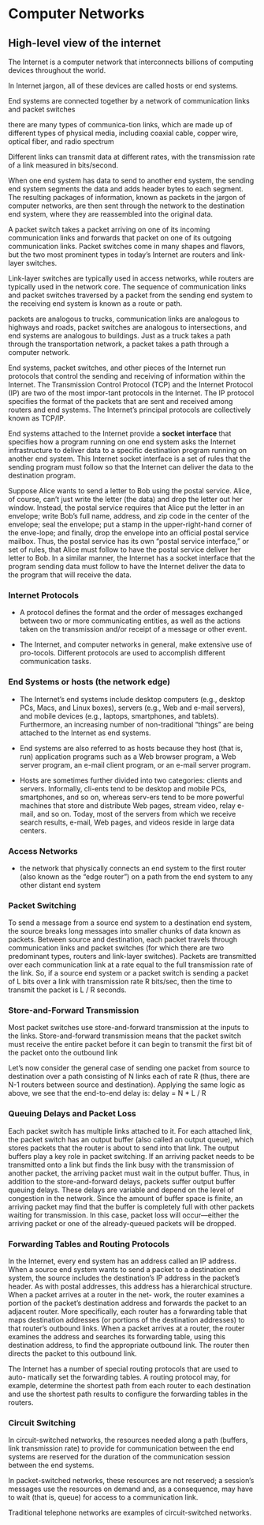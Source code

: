 # Computer Networks

## High-level view of the internet

The Internet is a computer network that interconnects billions of computing devices throughout the world.

In Internet jargon, all of these devices are called hosts or end systems.

End systems are connected together by a network of communication links and packet switches

there are many types of communica-tion links, which are made up of different types of physical media, including coaxial cable, copper wire, optical fiber, and radio spectrum

Different links can transmit data at different rates, with the transmission rate of a link measured in bits/second.

When one end system has data to send to another end system, the sending end system segments the data and adds header bytes to each segment. The resulting packages of information, known as packets in the jargon of computer networks, are then sent through the network to the destination end system, where they are reassembled into the original data.

A packet switch takes a packet arriving on one of its incoming communication links and forwards that packet on one of its outgoing communication links. Packet switches come in many shapes and flavors, but the two most prominent types in today’s Internet are routers and link-layer switches.

Link-layer switches are typically used in access networks, while routers are typically used in the network core. The sequence of communication links and packet switches traversed by a packet from the sending end system to the receiving end system is known as a route or path.

packets are analogous to trucks, communication links are analogous to highways and roads, packet switches are analogous to intersections, and end systems are analogous to buildings. Just as a truck takes a path through the transportation network, a packet takes a path through a computer network.

End systems, packet switches, and other pieces of the Internet run protocols that control the sending and receiving of information within the Internet. The Transmission Control Protocol (TCP) and the Internet Protocol (IP) are two of the most impor-tant protocols in the Internet. The IP protocol specifies the format of the packets that are sent and received among routers and end systems. The Internet’s principal protocols are collectively known as TCP/IP.

End systems attached to the Internet provide a **socket interface** that specifies how a program running on one end system asks the Internet infrastructure to deliver data to a specific destination program running on another end system. This Internet socket interface is a set of rules that the sending program must follow so that the Internet can deliver the data to the destination program.

Suppose Alice wants to send a letter to Bob using the postal service. Alice, of course, can’t just write the letter (the data) and drop the letter out her window. Instead, the postal service requires that Alice put the letter in an envelope; write Bob’s full name, address, and zip code in the center of the envelope; seal the envelope; put a stamp in the upper-right-hand corner of the enve-lope; and finally, drop the envelope into an official postal service mailbox. Thus, the postal service has its own “postal service interface,” or set of rules, that Alice must follow to have the postal service deliver her letter to Bob. In a similar manner, the Internet has a socket interface that the program sending data must follow to have the Internet deliver the data to the program that will receive the data.

### Internet Protocols

- A protocol defines the format and the order of messages exchanged between two or more communicating entities, as well as the actions taken on the transmission and/or receipt of a message or other event.

- The Internet, and computer networks in general, make extensive use of pro-tocols. Different protocols are used to accomplish different communication tasks.

### End Systems or hosts (the network edge)

- The Internet’s end systems include desktop computers (e.g., desktop PCs, Macs, and Linux boxes), servers (e.g., Web and e-mail servers), and mobile devices (e.g., laptops, smartphones, and tablets). Furthermore, an increasing number of non-traditional “things” are being attached to the Internet as end systems.

- End systems are also referred to as hosts because they host (that is, run) application programs such as a Web browser program, a Web server program, an e-mail client program, or an e-mail server program.

- Hosts are sometimes further divided into two categories: clients and servers. Informally, cli-ents tend to be desktop and mobile PCs, smartphones, and so on, whereas serv-ers tend to be more powerful machines that store and distribute Web pages, stream video, relay e-mail, and so on. Today, most of the servers from which we receive search results, e-mail, Web pages, and videos reside in large data centers.

### Access Networks

- the network that physically connects an end system to the first router (also known as the “edge router”) on a path from the end system to any other distant end system

### Packet Switching

To send a message from a source end system to a destination end system, the source breaks long messages into smaller chunks of data known as packets. Between source and destination, each packet travels through communication links and packet switches (for which there are two predominant types, routers and link-layer switches). Packets are transmitted over each communication link at a rate
equal to the full transmission rate of the link. So, if a source end system or a packet
switch is sending a packet of L bits over a link with transmission rate R bits/sec, then
the time to transmit the packet is L / R seconds.

### Store-and-Forward Transmission

Most packet switches use store-and-forward transmission at the inputs to the
links. Store-and-forward transmission means that the packet switch must receive
the entire packet before it can begin to transmit the first bit of the packet onto the
outbound link

Let’s now consider the general case of sending one packet from source to destination over a path consisting of N links each of rate R (thus, there are N-1 routers
between source and destination). Applying the same logic as above, we see that the
end-to-end delay is:
delay = N \* L / R

### Queuing Delays and Packet Loss

Each packet switch has multiple links attached to it. For each attached link, the
packet switch has an output buffer (also called an output queue), which stores
packets that the router is about to send into that link. The output buffers play a key
role in packet switching. If an arriving packet needs to be transmitted onto a link but
finds the link busy with the transmission of another packet, the arriving packet must
wait in the output buffer. Thus, in addition to the store-and-forward delays, packets
suffer output buffer queuing delays. These delays are variable and depend on the
level of congestion in the network. Since the amount of buffer space is finite, an arriving packet may find that the buffer is completely full with other packets waiting
for transmission. In this case, packet loss will occur—either the arriving packet or
one of the already-queued packets will be dropped.

### Forwarding Tables and Routing Protocols

In the Internet, every end system has an address called an IP address. When a
source end system wants to send a packet to a destination end system, the source
includes the destination’s IP address in the packet’s header. As with postal addresses,
this address has a hierarchical structure. When a packet arrives at a router in the net-
work, the router examines a portion of the packet’s destination address and forwards
the packet to an adjacent router. More specifically, each router has a forwarding
table that maps destination addresses (or portions of the destination addresses) to that
router’s outbound links. When a packet arrives at a router, the router examines the
address and searches its forwarding table, using this destination address, to find the
appropriate outbound link. The router then directs the packet to this outbound link.

The Internet has a number of special routing protocols that are used to auto-
matically set the forwarding tables. A routing protocol may, for example, determine
the shortest path from each router to each destination and use the shortest path results
to configure the forwarding tables in the routers.

### Circuit Switching

In circuit-switched networks, the resources needed along a path (buffers, link
transmission rate) to provide for communication between the end systems are
reserved for the duration of the communication session between the end systems.

In packet-switched networks, these resources are not reserved; a session’s messages
use the resources on demand and, as a consequence, may have to wait (that is, queue)
for access to a communication link.

Traditional telephone networks are examples of circuit-switched networks.
